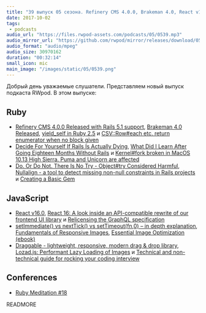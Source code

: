 ```yaml
---
title: "39 выпуск 05 сезона. Refinery CMS 4.0.0, Brakeman 4.0, React v16.0, Nullalign, Draggable, Lozad.js и прочее"
date: 2017-10-02
tags:
 - podcasts
audio_url: "https://files.rwpod-assets.com/podcasts/05/0539.mp3"
audio_mirror_url: "https://github.com/rwpod/mirror/releases/download/05.39/0539.mp3"
audio_format: "audio/mpeg"
audio_size: 30970162
duration: "00:32:14"
small_icon: mic
main_image: "/images/static/05/0539.png"
---
```


Добрый день уважаемые слушатели. Представляем новый выпуск подкаста RWpod. В этом выпуске:

## Ruby

 - [Refinery CMS 4.0.0 Released with Rails 5.1 support](http://www.refinerycms.com/blog/posts/refinery-cms-4-dot-0-dot-0-released-with-rails-5-dot-1-support), [Brakeman 4.0 Released](https://brakemanscanner.org/blog/2017/09/25/brakeman-4-dot-0-released/), [yield_self in Ruby 2.5](http://mlomnicki.com/yield-self-in-ruby-25/) и [CSV::Row#each etc. return enumerator when no block given](http://blog.bigbinary.com/2017/09/25/csv-row-each-and-delete-if-return-enumerator-when-no-block-given.html)
 - [Decide For Yourself If Rails Is Actually Dying](http://www.carlosramireziii.com/decide-for-yourself-if-rails-is-actually-dying.html), [What Did I Learn After Going Eighteen Months Without Rails](https://www.monterail.com/blog/ruby-without-rails) и [Kernel#fork broken in MacOS 10.13 High Sierra. Puma and Unicorn are affected](https://github.com/puma/puma/issues/1421)
 - [Do. Or Do Not. There Is No Try - Object#try Considered Harmful](https://karolgalanciak.com/blog/2017/09/24/do-or-do-not-there-is-no-try-object-number-try-considered-harmful/), [Nullalign - a tool to detect missing non-null constraints in Rails projects](https://github.com/tcopeland/nullalign) и [Creating a Basic Gem](https://www.driftingruby.com/episodes/creating-a-basic-gem)

## JavaScript

 - [React v16.0](https://reactjs.org/blog/2017/09/26/react-v16.0.html), [React 16: A look inside an API-compatible rewrite of our frontend UI library](https://code.facebook.com/posts/1716776591680069/react-16-a-look-inside-an-api-compatible-rewrite-of-our-frontend-ui-library/) и [Relicensing the GraphQL specification](https://code.facebook.com/posts/121714468491809/relicensing-the-graphql-specification/)
 - [setImmediate() vs nextTick() vs setTimeout(fn,0) – in depth explanation](http://voidcanvas.com/setimmediate-vs-nexttick-vs-settimeout/), [Fundamentals of Responsive Images](https://www.lullabot.com/articles/fundamentals-of-responsive-images), [Essential Image Optimization (ebook)](https://images.guide/)
 - [Draggable -  lightweight, responsive, modern drag & drop library](https://shopify.github.io/draggable/), [Lozad.js: Performant Lazy Loading of Images](https://css-tricks.com/lozad-js-performant-lazy-loading-images/) и [Technical and non-technical guide for rocking your coding interview](https://github.com/yangshun/tech-interview-handbook)

## Conferences

 - [Ruby Meditation #18](http://www.rubymeditation.com/)

READMORE

